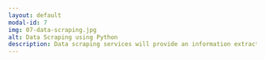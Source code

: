 ```yaml
---
layout: default
modal-id: 7
img: 07-data-scraping.jpg
alt: Data Scraping using Python
description: Data scraping services will provide an information extraction service from the designated source which mostly an internet location or web. Python and their related packages such as Scrapy or Beautifulsoup will mainly be utilized to create the web crawler. 
---
```


